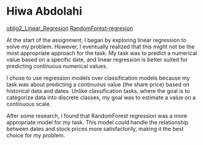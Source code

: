 <h1>Hiwa Abdolahi</h1>

<a href="https://github.com/HiwaAbdolahi/My_lab_AI_Labs/blob/main/Oblig2/Oblig2_Linear_Regresjon.ipynb">oblig2_Linear_Regresjon</a>
<a href="https://github.com/HiwaAbdolahi/My_lab_AI_Labs/blob/main/Oblig2/Oblig2_RandomForest-regresjon.ipynb">RandomForest-regresjon</a>

    
<p>At the start of the assignment, I began by exploring linear regression to solve my problem. However, I eventually realized that this might not be the most appropriate approach for the task. My task was to predict a numerical value based on a specific date, and linear regression is better suited for predicting continuous numerical values.

I chose to use regression models over classification models because my task was about predicting a continuous value (the share price) based on historical data and dates. Unlike classification tasks, where the goal is to categorize data into discrete classes, my goal was to estimate a value on a continuous scale.

After some research, I found that RandomForest regression was a more appropriate model for my task. This model could handle the relationship between dates and stock prices more satisfactorily, making it the best choice for my problem.</p>